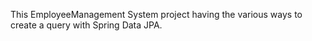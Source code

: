 This EmployeeManagement System project having the various ways to create a query with Spring Data JPA.
